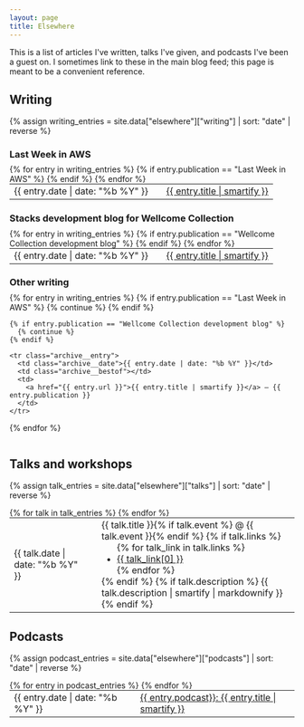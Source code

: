 ```yaml
---
layout: page
title: Elsewhere
---
```


This is a list of articles I've written, talks I've given, and podcasts I've been a guest on.
I sometimes link to these in the main blog feed; this page is meant to be a convenient reference.

<style type="x-text/scss">
  .archive {
    margin-top: 1.2em;

    .archive__date {
      width: 68px;
      font-size: 0.85em;
      color: var(--accent-grey);
      text-align: right;
      vertical-align: top;
    }

    .archive__bestof {
      padding-left:  5px;
      padding-right: 5px;
      width: 12px;
      vertical-align: top;

      img {
        width: 12px;
        display: inline-block;
      }
    }
  }
</style>

<style>
  table.archive {
    margin-top: 0;
  }

  h3 {
    margin-bottom: 0.5em;
  }

  #talks_archive ul.dot_list {
    margin: 0;
  }

  #talks_archive tr:not(:last-child) .talk_description {
    padding-bottom: 0.75em;
  }

  .talk_description p:last-child {
    margin-bottom: 0;
  }
</style>

## Writing

{% assign writing_entries = site.data["elsewhere"]["writing"] | sort: "date" | reverse %}

### Last Week in AWS

<table class="archive">
  {% for entry in writing_entries %}
    {% if entry.publication == "Last Week in AWS" %}
      <tr class="archive__entry">
        <td class="archive__date">{{ entry.date | date: "%b %Y" }}</td>
        <td class="archive__bestof"></td>
        <td>
          <a href="{{ entry.url }}">{{ entry.title | smartify }}</a>
        </td>
      </tr>
    {% endif %}
  {% endfor %}
</table>

### Stacks development blog for Wellcome Collection

<table class="archive">
  {% for entry in writing_entries %}
    {% if entry.publication == "Wellcome Collection development blog" %}
      <tr class="archive__entry">
        <td class="archive__date">{{ entry.date | date: "%b %Y" }}</td>
        <td class="archive__bestof"></td>
        <td>
          <a href="{{ entry.url }}">{{ entry.title | smartify }}</a>
        </td>
      </tr>
    {% endif %}
  {% endfor %}
</table>

### Other writing

<table class="archive">
  {% for entry in writing_entries %}
    {% if entry.publication == "Last Week in AWS" %}
      {% continue %}
    {% endif %}

    {% if entry.publication == "Wellcome Collection development blog" %}
      {% continue %}
    {% endif %}

    <tr class="archive__entry">
      <td class="archive__date">{{ entry.date | date: "%b %Y" }}</td>
      <td class="archive__bestof"></td>
      <td>
        <a href="{{ entry.url }}">{{ entry.title | smartify }}</a> – {{ entry.publication }}
      </td>
    </tr>
  {% endfor %}
</table>


## Talks and workshops

{% assign talk_entries = site.data["elsewhere"]["talks"] | sort: "date" | reverse %}

<table class="archive" id="talks_archive">
  {% for talk in talk_entries %}
    <tr class="archive__entry">
      <td class="archive__date">{{ talk.date | date: "%b %Y" }}</td>
      <td class="archive__bestof"></td>
      <td class="talk_description">
        {{ talk.title }}{% if talk.event %} @ {{ talk.event }}{% endif %}
        {% if talk.links %}
        <ul class="dot_list">
          {% for talk_link in talk.links %}
          <li><a href="{{ talk_link[1] }}">{{ talk_link[0] }}</a></li>
          {% endfor %}
        </ul>
        {% endif %}
        {% if talk.description %}
        {{ talk.description | smartify | markdownify }}
        {% endif %}
      </td>
    </tr>
  {% endfor %}
</table>



## Podcasts

{% assign podcast_entries = site.data["elsewhere"]["podcasts"] | sort: "date" | reverse %}

<table class="archive">
  {% for entry in podcast_entries %}
    <tr class="archive__entry">
      <td class="archive__date">{{ entry.date | date: "%b %Y" }}</td>
      <td class="archive__bestof"></td>
      <td>
        <a href="{{ entry.url }}">{{ entry.podcast}}: {{ entry.title | smartify }}</a>
      </td>
    </tr>
  {% endfor %}
</table>